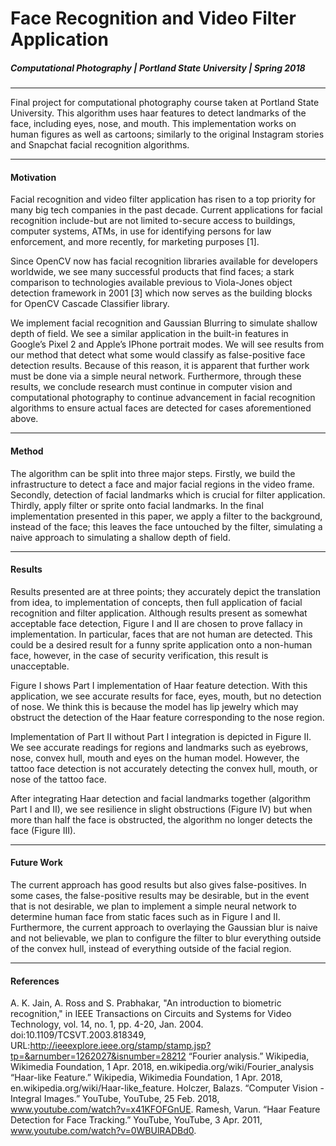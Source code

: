 # Face Recognition and Video Filter Application
##### Computational Photography | Portland State University | Spring 2018
***
Final project for computational photography course taken at Portland State University. This algorithm uses haar features to detect landmarks of the face, including eyes, nose, and mouth. This implementation works on human figures as well as cartoons; similarly to the original Instagram stories and Snapchat facial recognition algorithms.
***
#### Motivation
Facial recognition and video filter application has risen to a top priority for many big tech companies in the past decade. Current applications for facial recognition include-but are not limited to-secure access to buildings, computer systems, ATMs, in use for identifying persons for law enforcement, and more recently, for marketing purposes [1]. 

Since OpenCV now has facial recognition libraries available for developers worldwide, we see many successful products that find faces; a stark comparison to technologies available previous to Viola-Jones object detection framework in 2001 [3] which now serves as the building blocks for OpenCV Cascade Classifier library. 

We implement facial recognition and Gaussian Blurring to simulate shallow depth of field. We see a similar application in the built-in features in Google’s Pixel 2 and Apple’s IPhone portrait modes. We will see results from our method that detect what some would classify as false-positive face detection results. Because of this reason, it is apparent that further work must be done via a simple neural network. Furthermore, through these results, we conclude research must continue in computer vision and computational photography to continue advancement in facial recognition algorithms to ensure actual faces are detected for cases aforementioned above.
***

#### Method
The algorithm can be split into three major steps. Firstly, we build the infrastructure to detect a face and major facial regions in the video frame. Secondly, detection of facial landmarks which is crucial for filter application. Thirdly, apply filter or sprite onto facial landmarks. In the final implementation presented in this paper, we apply a filter to the background, instead of the face; this leaves the face untouched by the filter, simulating a naive approach to simulating a shallow depth of field.
***
#### Results

Results presented are at three points; they accurately depict the translation from idea, to implementation of concepts, then full application of facial recognition and filter application. Although results present as somewhat acceptable face detection, Figure I and II are chosen to prove fallacy in implementation. In particular, faces that are not human are detected. This could be a desired result for a funny sprite application onto a non-human face, however, in the case of security verification, this result is unacceptable.

Figure I shows Part I implementation of Haar feature detection. With this application, we see accurate results for face, eyes, mouth, but no detection of nose. We think this is because the model has lip jewelry which may obstruct the detection of the Haar feature corresponding to the nose region.

Implementation of Part II without Part I integration is depicted in Figure II. We see accurate readings for regions and landmarks such as eyebrows, nose, convex hull, mouth and eyes on the human model. However, the tattoo face detection is not accurately detecting the convex hull, mouth, or nose of the tattoo face.

After integrating Haar detection and facial landmarks together (algorithm Part I and II), we see resilience in slight obstructions (Figure IV) but when more than half the face is obstructed, the algorithm no longer detects the face (Figure III). 
***
#### Future Work
The current approach has good results but also gives false-positives. In some cases, the false-positive results may be desirable, but in the event that is not desirable, we plan to implement a simple neural network to determine human face from static faces such as in Figure I and II. Furthermore, the current approach to overlaying the Gaussian blur is naive and not believable, we plan to configure the filter to blur everything outside of the convex hull, instead of everything outside of the facial region.
***

#### References
A. K. Jain, A. Ross and S. Prabhakar, "An introduction to biometric recognition," in IEEE Transactions on Circuits and Systems for Video Technology, vol. 14, no. 1, pp. 4-20, Jan. 2004. doi:10.1109/TCSVT.2003.818349, URL:http://ieeexplore.ieee.org/stamp/stamp.jsp?tp=&arnumber=1262027&isnumber=28212
 “Fourier analysis.” Wikipedia, Wikimedia Foundation, 1 Apr. 2018, en.wikipedia.org/wiki/Fourier_analysis
“Haar-like Feature.” Wikipedia, Wikimedia Foundation, 1 Apr. 2018, en.wikipedia.org/wiki/Haar-like_feature.
Holczer, Balazs. “Computer Vision - Integral Images.” YouTube, YouTube, 25 Feb. 2018, www.youtube.com/watch?v=x41KFOFGnUE.
Ramesh, Varun. “Haar Feature Detection for Face Tracking.” YouTube, YouTube, 3 Apr. 2011, www.youtube.com/watch?v=0WBUlRADBd0.